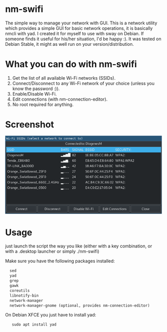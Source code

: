 # nm-swifi
The simple way to manage your network with GUI.
This is a network utility which provides a simple GUI for basic network operations, it is basically nmcli with yad.
I created it for myself to use with sway on Debian. If someone finds it useful for his/her situation, I'd be happy :).
It was tested on Debian Stable, it might as well run on your version/distribution.

# What you can do with nm-swifi
   1. Get the list of all available Wi-Fi networks (SSIDs).
   2. Connect/Disconnect to any Wi-Fi network of your choice (unless you know the password :)).
   3. Enable/Disable Wi-Fi.
   4. Edit connections (with nm-connection-editor).
   5. No root required for anything.

# Screenshot
![Alt text](https://github.com/DiogenesVX/nm-swifi/blob/main/nm-swifi.png)

# Usage
  just launch the script the way you like (either with a key combination, or with a .desktop launcher or simply ./nm-swifi)
  
 Make sure you have the following packages installed:
 
      sed
      yad
      grep
      gawk
      coreutils
      libnotify-bin
      network-manager
      network-manager-gnome (optional, provides nm-connection-editor)

   On Debian XFCE you just have to install yad:
   
       sudo apt install yad
